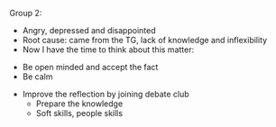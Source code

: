 Group 2:
- Angry, depressed and disappointed
- Root cause: came from the TG, lack of knowledge and inflexibility
- Now I have the time to think about this matter:
 + Be open minded and accept the fact
 + Be calm
- Improve the reflection by joining debate club
  + Prepare the knowledge
  + Soft skills, people skills


